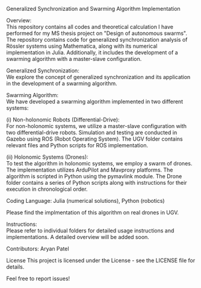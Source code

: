 Generalized Synchronization and Swarming Algorithm Implementation

Overview:  
This repository contains all codes and theoretical calculation I have performed for my MS thesis project on "Design of autonomous swarms". The repository contains code for generalized synchronization analysis of Rössler systems using Mathematica, along with its numerical implementation in Julia. Additionally, it includes the development of a swarming algorithm with a master-slave configuration. 

Generalized Synchronization:  
We explore the concept of generalized synchronization and its application in the development of a swarming algorithm.

Swarming Algorithm:  
We have developed a swarming algorithm implemented in two different systems:

(i) Non-holonomic Robots (Differential-Drive):  
For non-holonomic systems, we utilize a master-slave configuration with two differential-drive robots. Simulation and testing are conducted in Gazebo using ROS (Robot Operating System). The UGV folder contains relevant files and Python scripts for ROS implementation.

(ii) Holonomic Systems (Drones):  
To test the algorithm in holonomic systems, we employ a swarm of drones. The implementation utilizes ArduPilot and Mavproxy platforms. The algorithm is scripted in Python using the pymavlink module. The Drone folder contains a series of Python scripts along with instructions for their execution in chronological order.

Coding Language: Julia (numerical solutions), Python (robotics)  

Please find the implmentation of this algorithm on real drones in UGV. 

Instructions:  
Please refer to individual folders for detailed usage instructions and implementations. A detailed overview will be added soon. 

Contributors:
Aryan Patel

License
This project is licensed under the License - see the LICENSE file for details.

Feel free to report issues!
